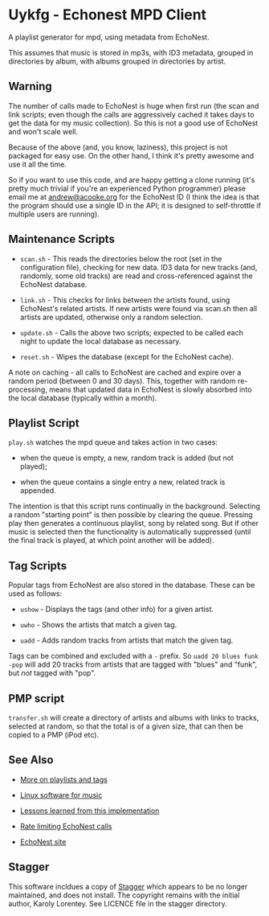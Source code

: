 
Uykfg - Echonest MPD Client
===========================

A playlist generator for mpd, using metadata from EchoNest.

This assumes that music is stored in mp3s, with ID3 metadata, grouped in
directories by album, with albums grouped in directories by artist.

Warning
-------

The number of calls made to EchoNest is huge when first run (the scan and link
scripts; even though the calls are aggressively cached it takes days to get
the data for my music collection).  So this is not a good use of EchoNest and
won't scale well.

Because of the above (and, you know, laziness), this project is not packaged
for easy use.  On the other hand, I think it's pretty awesome and use it all
the time.

So if you want to use this code, and are happy getting a clone running (it's
pretty much trivial if you're an experienced Python programmer) please email
me at andrew@acooke.org for the EchoNest ID (I think the idea is that the
program should use a single ID in the API; it is designed to self-throttle if
multiple users are running).

Maintenance Scripts
-------------------

* `scan.sh` - This reads the directories below the root (set in the
  configuration file), checking for new data.  ID3 data for new tracks (and,
  randomly, some old tracks) are read and cross-referenced against the
  EchoNest database.

* `link.sh` - This checks for links between the artists found, using
  EchoNest's related artists.  If new artists were found via scan.sh then all
  artists are updated, otherwise only a random selection.

* `update.sh` - Calls the above two scripts; expected to be called each night
  to update the local database as necessary.

* `reset.sh` - Wipes the database (except for the EchoNest cache).

A note on caching - all calls to EchoNest are cached and expire over a random
period (between 0 and 30 days).  This, together with random re-processing,
means that updated data in EchoNest is slowly absorbed into the local
database (typically within a month).

Playlist Script
---------------

`play.sh` watches the mpd queue and takes action in two cases:

* when the queue is empty, a new, random track is added (but not played);

* when the queue contains a single entry a new, related track is appended.

The intention is that this script runs continually in the background.
Selecting a random "starting point" is then possible by clearing the queue.
Pressing play then generates a continuous playlist, song by related song.  But
if other music is selected then the functionality is automatically suppressed
(until the final track is played, at which point another will be added).

Tag Scripts
-----------

Popular tags from EchoNest are also stored in the database.  These can be used
as follows:

* `ushow` - Displays the tags (and other info) for a given artist.

* `uwho` - Shows the artists that match a given tag.

* `uadd` - Adds random tracks from artists that match the given tag.

Tags can be combined and excluded with a `-` prefix.  So `uadd 20 blues funk
-pop` will add 20 tracks from artists that are tagged with "blues" and "funk",
but *not* tagged with "pop".

PMP script
----------

`transfer.sh` will create a directory of artists and albums with links to
tracks, selected at random, so that the total is of a given size, that can
then be copied to a PMP (iPod etc).

See Also
--------

* [More on playlists and tags](http://www.acooke.org/cute/TheIdealUs0.html)

* [Linux software for music](http://www.acooke.org/cute/LinuxSoftw0.html)

* [Lessons learned from this implementation](http://www.acooke.org/cute/EchoNestba0.html)

* [Rate limiting EchoNest calls](http://www.acooke.org/cute/RateLimiti0.html)

* [EchoNest site](http://echonest.com/)

Stagger
-------

This software incldues a copy of [Stagger](https://code.google.com/p/stagger)
which appears to be no longer maintained, and does not install.  The copyright
remains with the initial author, Karoly Lorentey.  See LICENCE file in the
stagger directory.

